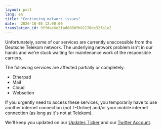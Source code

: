 ```yaml
---
layout: post
lang: en
title: "Continuing network issues"
date:  2020-10-05 12:00:00
translation_id: 9ffdae6e2fad8088fb02170de32fa1e2
---
```


Unfortunately, some of our services are currently unaccessible from
the Deutsche Telekom network. The underlying network problem isn't
in our hands and we're stuck waiting for maintenance work of the
responsible carriers.

The following services are affected partially or completely:

* Etherpad
* Mail
* Cloud
* Webseiten

If you urgently need to access these services, you temporarily have
to use another internet connection (not T-Online) and/or your mobile
internet connection (as long as it's not at Telekom).

We'll keep you updated on our [Updates Ticker](https://updates.systemli.org/)
and our [Twitter Account](https://twitter.com/systemli).
